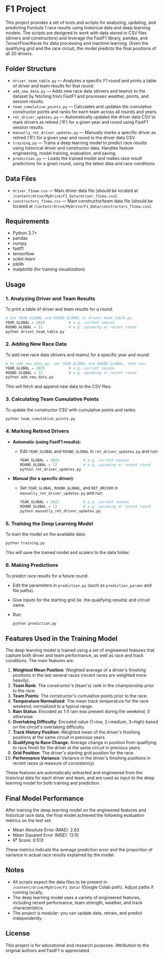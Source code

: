 # F1 Project

This project provides a set of tools and scripts for analyzing, updating, and predicting Formula 1 race results using historical data and deep learning models. The scripts are designed to work with data stored in CSV files (drivers and constructors) and leverage the FastF1 library, pandas, and TensorFlow/Keras for data processing and machine learning. Given the qualifying grid and the race circuit, the model predicts the final positions of all 20 drivers.

## Folder Structure

- `driver_team_table.py` — Analyzes a specific F1 round and prints a table of driver and team results for that round.
- `add_new_data.py` — Adds new race data (drivers and teams) to the dataset by fetching from FastF1 and processes weather, points, and session results.
- `team_cumulative_points.py` — Calculates and updates the cumulative constructor points and ranks for each team across all rounds and years.
- `ret_driver_updates.py` — Automatically updates the driver data CSV to mark drivers as retired ('R') for a given year and round using FastF1 session results.
- `manually_ret_driver_updates.py` — Manually marks a specific driver as retired ('R') for a given year and round in the driver data CSV.
- `training.py` — Trains a deep learning model to predict race results using historical driver and constructor data. Handles feature engineering, model training, evaluation, and saving.
- `prediction.py` — Loads the trained model and makes race result predictions for a given round, using the latest data and race conditions.

## Data Files

- `driver_f1new.csv` — Main driver data file (should be located at `/content/drive/MyDrive/F1_Data/driver_f1new.csv`).
- `constructors_f1new.csv` — Main constructor/team data file (should be located at `/content/drive/MyDrive/F1_Data/constructors_f1new.csv`).

## Requirements

- Python 3.7+
- pandas
- numpy
- fastf1
- tensorflow
- scikit-learn
- joblib
- matplotlib (for training visualization)

## Usage

### 1. Analyzing Driver and Team Results

To print a table of driver and team results for a round:

```python
# Set YEAR_GLOBAL and ROUND_GLOBAL in driver_team_table.py
YEAR_GLOBAL = 2025           # e.g. current season
ROUND_GLOBAL = 12            # e.g. upcoming or recent round
python driver_team_table.py
```

### 2. Adding New Race Data

To add new race data (drivers and teams) for a specific year and round:

```python
# In add_new_data.py, set YEAR_GLOBAL and ROUND_GLOBAL, then run:
YEAR_GLOBAL = 2025           # e.g. current season
ROUND_GLOBAL = 12            # e.g. upcoming or recent round
python add_new_data.py
```

This will fetch and append new data to the CSV files.

### 3. Calculating Team Cumulative Points

To update the constructor CSV with cumulative points and ranks:

```python
python team_cumulative_points.py
```

### 4. Marking Retired Drivers

- **Automatic (using FastF1 results):**

  - Edit `YEAR_GLOBAL` and `ROUND_GLOBAL` in `ret_driver_updates.py` and run:
    
    ```python
    YEAR_GLOBAL = 2025           # e.g. current season
    ROUND_GLOBAL = 12            # e.g. upcoming or recent round
    python ret_driver_updates.py
    ```
- **Manual (for a specific driver):**
  - Set `YEAR_GLOBAL`, `ROUND_GLOBAL`, and `RET_DRIVER` in `manually_ret_driver_updates.py` and run:
    
    ```python
    YEAR_GLOBAL = 2025           # e.g. current season
    ROUND_GLOBAL = 12            # e.g. upcoming or recent round
    python manually_ret_driver_updates.py
    ```

### 5. Training the Deep Learning Model

To train the model on the available data:

```python
python training.py
```

This will save the trained model and scalers to the data folder.

### 6. Making Predictions

To predict race results for a future round:

- Edit the parameters in `prediction.py` (such as `prediction_params` and file paths).
- Give inputs for the starting grid (ie. the qualifying results) and circuit name.
- Run:
  
  ```python
  python prediction.py
  ```

## Features Used in the Training Model

The deep learning model is trained using a set of engineered features that capture both driver and team performance, as well as race and track conditions. The main features are:

1. **Weighted Mean Position**: Weighted average of a driver's finishing positions in the last several races (recent races are weighted more heavily).
2. **Team Rank**: The constructor's (team's) rank in the championship prior to the race.
3. **Team Points**: The constructor's cumulative points prior to the race.
4. **Temperature Normalized**: The mean track temperature for the race weekend, normalized to a typical range.
5. **Rain Status**: Encoded as 1 if rain was present during the weekend, 0 otherwise.
6. **Overtaking Difficulty**: Encoded value (1=low, 2=medium, 3=high) based on the circuit's overtaking difficulty.
7. **Track History Position**: Weighted mean of the driver's finishing positions at the same circuit in previous years.
8. **Qualifying to Race Change**: Average change in position from qualifying to race finish for the driver at the same circuit in previous years.
9. **Grid Position**: The driver's starting grid position for the race.
10. **Performance Variance**: Variance in the driver's finishing positions in recent races (a measure of consistency).

These features are automatically extracted and engineered from the historical data for each driver and team, and are used as input to the deep learning model for both training and prediction.

## Final Model Performance
After training the deep learning model on the engineered features and historical race data, the final model achieved the following evaluation metrics on the test set:

- Mean Absolute Error (MAE): 2.63
- Mean Squared Error (MSE): 13.15
- R² Score: 0.513

These metrics indicate the average prediction error and the proportion of variance in actual race results explained by the model.

## Notes

- All scripts expect the data files to be present in `/content/drive/MyDrive/F1_Data/` (Google Colab path). Adjust paths if running locally.
- The deep learning model uses a variety of engineered features, including recent performance, team strength, weather, and track characteristics.
- The project is modular: you can update data, retrain, and predict independently.

## License

This project is for educational and research purposes. Attribution to the original authors and FastF1 is appreciated. 
